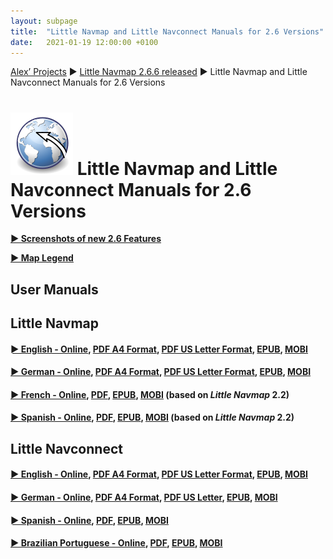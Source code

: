 ```yaml
---
layout: subpage
title:  "Little Navmap and Little Navconnect Manuals for 2.6 Versions"
date:   2021-01-19 12:00:00 +0100
---
```


[Alex’ Projects](/index.html)
► [Little Navmap 2.6.6 released](/release/2020/12/12/littlenavmap-stable-266-released.html)
► Little Navmap and Little Navconnect Manuals for 2.6 Versions

# ![Little Navmap and Little Navconnect Manuals](/assets/images/navroute.png) Little Navmap and Little Navconnect Manuals for 2.6 Versions

[**► Screenshots of new 2.6 Features**](/pages/26/littlenavmapscreens.html)

[**► Map Legend**](https://www.littlenavmap.org/manuals/littlenavmap/release/2.6/en/LEGEND.html)

## User Manuals

## Little Navmap

#### [► English - Online](https://www.littlenavmap.org/manuals/littlenavmap/release/2.6/en/), [PDF A4 Format](https://www.littlenavmap.org/manuals/littlenavmap/release/2.6/littlenavmap_book_en_a4.pdf), [PDF US Letter Format](https://www.littlenavmap.org/manuals/littlenavmap/release/2.6/littlenavmap_book_en_letter.pdf), [EPUB](https://www.littlenavmap.org/manuals/littlenavmap/release/2.6/littlenavmap_book_en.epub), [MOBI](https://www.littlenavmap.org/manuals/littlenavmap/release/2.6/littlenavmap_book_en.mobi)

#### [► German - Online](https://www.littlenavmap.org/manuals/littlenavmap/release/2.6/de/), [PDF A4 Format](https://www.littlenavmap.org/manuals/littlenavmap/release/2.6/littlenavmap_book_de_a4.pdf), [PDF US Letter Format](https://www.littlenavmap.org/manuals/littlenavmap/release/2.6/littlenavmap_book_de_letter.pdf), [EPUB](https://www.littlenavmap.org/manuals/littlenavmap/release/2.6/littlenavmap_book_de.epub), [MOBI](https://www.littlenavmap.org/manuals/littlenavmap/release/2.6/littlenavmap_book_de.mobi)

#### [► French - Online](https://www.littlenavmap.org/manuals/littlenavmap/release/2.4/fr/), [PDF](https://www.littlenavmap.org/manuals/littlenavmap/release/2.4/littlenavmap_book_fr.pdf), [EPUB](https://www.littlenavmap.org/manuals/littlenavmap/release/2.4/littlenavmap_book_fr.epub), [MOBI](https://www.littlenavmap.org/manuals/littlenavmap/release/2.4/littlenavmap_book_fr.mobi) (based on _Little Navmap_ 2.2)

#### [► Spanish - Online](https://www.littlenavmap.org/manuals/littlenavmap/release/2.4/es/), [PDF](https://www.littlenavmap.org/manuals/littlenavmap/release/2.4/littlenavmap_book_es.pdf), [EPUB](https://www.littlenavmap.org/manuals/littlenavmap/release/2.4/littlenavmap_book_es.epub), [MOBI](https://www.littlenavmap.org/manuals/littlenavmap/release/2.4/littlenavmap_book_es.mobi) (based on _Little Navmap_ 2.2)

## Little Navconnect

#### [► English - Online](https://www.littlenavmap.org/manuals/littlenavconnect/release/2.6/en/), [PDF A4 Format](https://www.littlenavmap.org/manuals/littlenavconnect/release/2.6/littlenavconnect_book_en_a4.pdf), [PDF US Letter Format](https://www.littlenavmap.org/manuals/littlenavconnect/release/2.6/littlenavconnect_book_en_letter.pdf), [EPUB](https://www.littlenavmap.org/manuals/littlenavconnect/release/2.6/littlenavconnect_book_en.epub), [MOBI](https://www.littlenavmap.org/manuals/littlenavconnect/release/2.6/littlenavconnect_book_en.mobi)

#### [► German - Online](https://www.littlenavmap.org/manuals/littlenavconnect/release/2.6/de/), [PDF A4 Format](https://www.littlenavmap.org/manuals/littlenavconnect/release/2.6/littlenavconnect_book_de.pdf), [PDF US Letter](https://www.littlenavmap.org/manuals/littlenavconnect/release/2.6/littlenavconnect_book_de_letter.pdf), [EPUB](https://www.littlenavmap.org/manuals/littlenavconnect/release/2.6/littlenavconnect_book_de.epub), [MOBI](https://www.littlenavmap.org/manuals/littlenavconnect/release/2.6/littlenavconnect_book_de.mobi)

#### [► Spanish - Online](https://www.littlenavmap.org/manuals/littlenavconnect/release/2.4/es/), [PDF](https://www.littlenavmap.org/manuals/littlenavconnect/release/2.4/littlenavconnect_book_es.pdf), [EPUB](https://www.littlenavmap.org/manuals/littlenavconnect/release/2.4/littlenavconnect_book_es.epub), [MOBI](https://www.littlenavmap.org/manuals/littlenavconnect/release/2.4/littlenavconnect_book_es.mobi)

#### [► Brazilian Portuguese - Online](https://www.littlenavmap.org/manuals/littlenavconnect/release/2.4/pt_BR/), [PDF](https://www.littlenavmap.org/manuals/littlenavconnect/release/2.4/littlenavconnect_book_pt_BR.pdf), [EPUB](https://www.littlenavmap.org/manuals/littlenavconnect/release/2.4/littlenavconnect_book_pt_BR.epub), [MOBI](https://www.littlenavmap.org/manuals/littlenavconnect/release/2.4/littlenavconnect_book_pt_BR.mobi)
